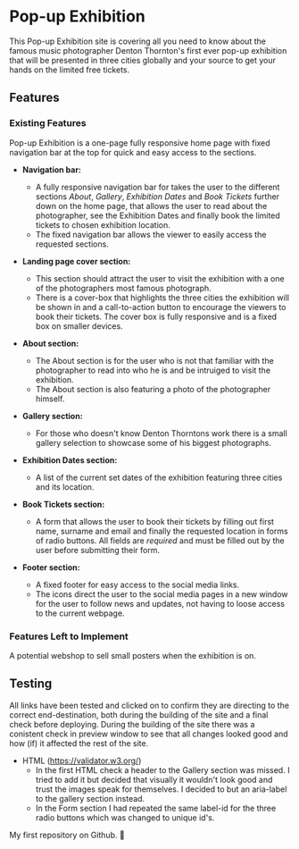# Pop-up Exhibition

This Pop-up Exhibition site is covering all you need to know about the famous music photographer Denton Thornton's first ever pop-up exhibition that will be presented in three cities globally and your source to get your hands on the limited free tickets. 

## Features

### Existing Features

Pop-up Exhibition is a one-page fully responsive home page with fixed navigation bar at the top for quick and easy access to the sections. 

* **Navigation bar:**
    * A fully responsive navigation bar for takes the user to the different sections _About_, _Gallery_, _Exhibition Dates_ and _Book Tickets_ further down on the home page, that allows the user to read about the photographer, see the Exhibition Dates and finally book the limited tickets to chosen exhibition location. 
    * The fixed navigation bar allows the viewer to easily access the requested sections.

* **Landing page cover section:**
    * This section should attract the user to visit the exhibition with a one of the photographers most famous photograph. 
    * There is a cover-box that highlights the three cities the exhibition will be shown in and a call-to-action button to encourage the viewers to book their tickets. 
    The cover box is fully responsive and is a fixed box on smaller devices. 

* **About section:**
    * The About section is for the user who is not that familiar with the photographer to read into who he is and be intruiged to visit the exhibition. 
    * The About section is also featuring a photo of the photographer himself. 

* **Gallery section:**
    * For those who doesn't know Denton Thorntons work there is a small gallery selection to showcase some of his biggest photographs. 

* **Exhibition Dates section:**
    * A list of the current set dates of the exhibition featuring three cities and its location. 

* **Book Tickets section:**
    * A form that allows the user to book their tickets by filling out first name, surname and email and finally the requested location in forms of radio buttons. All fields are _required_ and must be filled out by the user before submitting their form.

* **Footer section:**
    * A fixed footer for easy access to the social media links. 
    * The icons direct the user to the social media pages in a new window for the user to follow news and updates, not having to loose access to the current webpage. 


### Features Left to Implement

A potential webshop to sell small posters when the exhibition is on. 


## Testing

All links have been tested and clicked on to confirm they are directing to the correct end-destination, both during the building of the site and a final check before deploying. 
During the building of the site there was a conistent check in preview window to see that all changes looked good and how (if) it affected the rest of the site. 

* HTML (https://validator.w3.org/)
    * In the first HTML check a header to the Gallery section was missed. I tried to add it but decided that visually it wouldn't look good and trust the images speak for themselves. I decided to but an aria-label to the gallery section instead. 
    * In the Form section I had repeated the same label-id for the three radio buttons which was changed to unique id's.



My first repository on Github.
:dancer:

